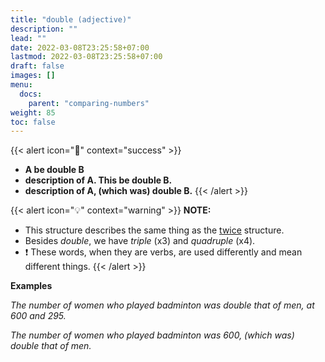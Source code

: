 ```yaml
---
title: "double (adjective)"
description: ""
lead: ""
date: 2022-03-08T23:25:58+07:00
lastmod: 2022-03-08T23:25:58+07:00
draft: false
images: []
menu:
  docs:
    parent: "comparing-numbers"
weight: 85
toc: false
---
```


{{< alert icon="🌱" context="success" >}}
- **A be double B**
- **description of A. This be double B.**
- **description of A, (which was) double B.**
{{< /alert >}}

{{< alert icon="💡" context="warning" >}}
**NOTE:**
- This structure describes the same thing as the [twice](./../twice-1) structure.
- Besides _double_, we have _triple_ (x3) and _quadruple_ (x4).
- ❗️ These words, when they are verbs, are used differently and mean different things.
{{< /alert >}}

**Examples**

_The number of women who played badminton was double that of men, at 600 and 295._

_The number of women who played badminton was 600, (which was) double that of men._